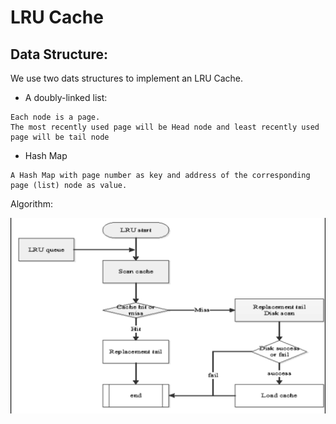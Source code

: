 # LRU Cache 

## Data Structure:
We use two dats structures to implement an LRU Cache. 

* A doubly-linked list:  

```
Each node is a page.
The most recently used page will be Head node and least recently used page will be tail node
```

* Hash Map   

```
A Hash Map with page number as key and address of the corresponding page (list) node as value.
```
Algorithm:

![LRU Flowchart](images/LRU.png)


